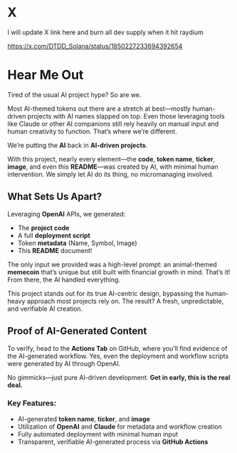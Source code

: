 # X
I will update X link here and burn all dev supply when it hit raydium

https://x.com/DTDD_Solana/status/1850227233694392654

# Hear Me Out

Tired of the usual AI project hype? So are we.

Most AI-themed tokens out there are a stretch at best—mostly human-driven projects with AI names slapped on top. Even those leveraging tools like Claude or other AI companions still rely heavily on manual input and human creativity to function. That’s where we’re different.

We’re putting the **AI** back in **AI-driven projects**.

With this project, nearly every element—the **code**, **token name**, **ticker**, **image**, and even this **README**—was created by AI, with minimal human intervention. We simply let AI do its thing, no micromanaging involved.

## What Sets Us Apart?

Leveraging **OpenAI** APIs, we generated:
- The **project code** 
- A full **deployment script**
- Token **metadata** (Name, Symbol, Image)
- This **README** document!

The only input we provided was a high-level prompt: an animal-themed **memecoin** that’s unique but still built with financial growth in mind. That’s it! From there, the AI handled everything.

This project stands out for its true AI-centric design, bypassing the human-heavy approach most projects rely on. The result? A fresh, unpredictable, and verifiable AI creation.

## Proof of AI-Generated Content

To verify, head to the **Actions Tab** on GitHub, where you’ll find evidence of the AI-generated workflow. Yes, even the deployment and workflow scripts were generated by AI through OpenAI.

No gimmicks—just pure AI-driven development. **Get in early, this is the real deal.**

### Key Features:

- AI-generated **token name**, **ticker**, and **image**
- Utilization of **OpenAI** and **Claude** for metadata and workflow creation
- Fully automated deployment with minimal human input
- Transparent, verifiable AI-generated process via **GitHub Actions**
